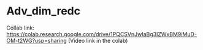# Adv_dim_redc

Collab link: https://colab.research.google.com/drive/1PQCSVnJwIaBg3IZWxBM9iMuD-OM-t2WG?usp=sharing
(Video link in the colab)

